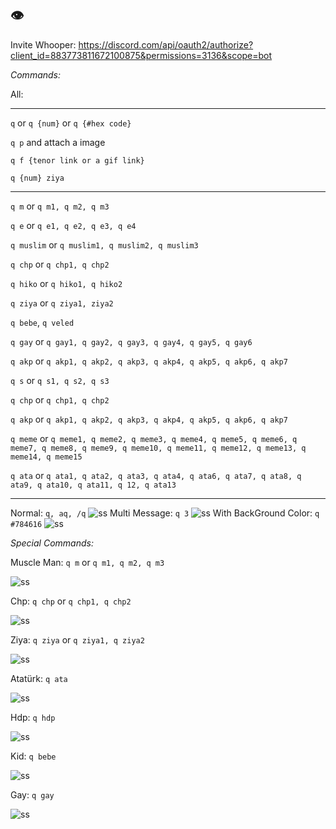 ## 👁️
Invite Whooper: https://discord.com/api/oauth2/authorize?client_id=883773811672100875&permissions=3136&scope=bot

_Commands:_

All:
** **************************************************** ***
```q``` or ```q {num}``` or ```q {#hex code}```

```q p``` and attach a image

```q f {tenor link or a gif link}```

```q {num} ziya```

** **************************************************** ***

```q m``` or ```q m1, q m2, q m3```

```q e``` or ```q e1, q e2, q e3, q e4```

```q muslim``` or ```q muslim1, q muslim2, q muslim3```

```q chp``` or ```q chp1, q chp2```

```q hiko``` or ```q hiko1, q hiko2```

```q ziya``` or ```q ziya1, ziya2```

```q bebe```, ```q veled```

```q gay``` or ```q gay1, q gay2, q gay3, q gay4, q gay5, q gay6```

```q akp``` or ```q akp1, q akp2, q akp3, q akp4, q akp5, q akp6, q akp7```

```q s``` or ```q s1, q s2, q s3```

```q chp``` or ```q chp1, q chp2```

```q akp``` or ```q akp1, q akp2, q akp3, q akp4, q akp5, q akp6, q akp7```

```q meme``` or ```q meme1, q meme2, q meme3, q meme4, q meme5, q meme6, q meme7, q meme8, q meme9, q meme10, q meme11, q meme12, q meme13, q meme14, q meme15```

```q ata``` or ```q ata1, q ata2, q ata3, q ata4, q ata6, q ata7, q ata8, q ata9, q ata10, q ata11, q 12, q ata13```

** **************************************************** ***


Normal: ```q, aq, /q```
![ss](https://cdn.discordapp.com/attachments/892436033248038932/898281720992911370/vaze_anani_patpat.png)
Multi Message: ```q 3```
![ss](https://cdn.discordapp.com/attachments/804317488715792414/898881232442634260/vaze_anani_patpat.png)
With BackGround Color: ```q #784616```
![ss](https://cdn.discordapp.com/attachments/815641414645186570/898881453176279080/bett_anani_patpat.png)

_Special Commands:_


Muscle Man: ```q m``` or ```q m1, q m2, q m3```

![ss](https://cdn.discordapp.com/attachments/815641414645186570/898881607153365024/vaze_anani_patpat.png)

Chp: ```q chp``` or ```q chp1, q chp2```

![ss](https://cdn.discordapp.com/attachments/815641414645186570/898882021449936926/vaze_anani_patpat.png)

Ziya: ```q ziya``` or ```q ziya1, q ziya2```

![ss](https://cdn.discordapp.com/attachments/804317488715792414/898882895077335100/enco_anani_patpat.png)

Atatürk: ```q ata```

![ss](https://cdn.discordapp.com/attachments/815641414645186570/898880351223574528/hakki_anani_patpat.png)

Hdp: ```q hdp```

![ss](https://cdn.discordapp.com/attachments/815641414645186570/898883087214190632/canis_anani_patpat.png)

Kid: ```q bebe```

![ss](https://cdn.discordapp.com/attachments/815641414645186570/898883206772834344/hakki_anani_patpat.png)

Gay: ```q gay```

![ss](https://cdn.discordapp.com/attachments/815641414645186570/898883386268069898/vaze_anani_patpat.png)


